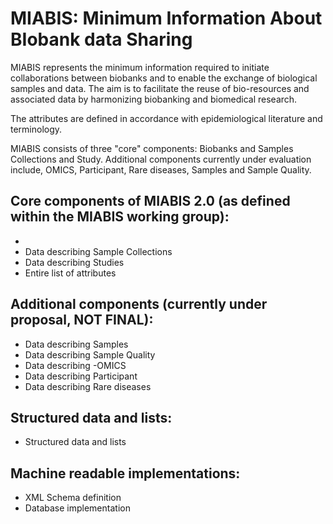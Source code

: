 # MIABIS: Minimum Information About BIobank data Sharing

MIABIS represents the minimum information required to initiate collaborations between biobanks and to enable the exchange of biological samples and data. The aim is to facilitate the reuse of bio-resources and associated data by harmonizing biobanking and biomedical research.

The attributes are defined in accordance with epidemiological literature and terminology.

MIABIS consists of three "core" components: Biobanks and Samples Collections and Study. Additional components currently under evaluation include, OMICS, Participant, Rare diseases, Samples and Sample Quality.

## Core components of MIABIS 2.0 (as defined within the MIABIS working group):

* 
* Data describing Sample Collections
* Data describing Studies
* Entire list of attributes

## Additional components (currently under proposal, NOT FINAL):

* Data describing Samples
* Data describing Sample Quality
* Data describing -OMICS
* Data describing Participant
* Data describing Rare diseases

## Structured data and lists:

* Structured data and lists

## Machine readable implementations:

* XML Schema definition
* Database implementation